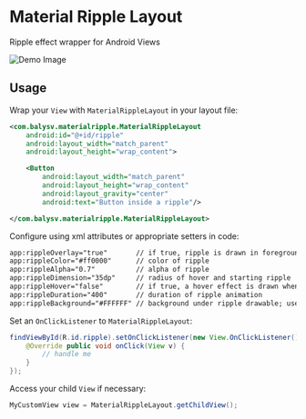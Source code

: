 Material Ripple Layout
===============

Ripple effect wrapper for Android Views

![Demo Image][1]

Usage
-----

Wrap your `View` with `MaterialRippleLayout` in your layout file:

```xml
<com.balysv.materialripple.MaterialRippleLayout
    android:id="@+id/ripple"
    android:layout_width="match_parent"
    android:layout_height="wrap_content">

    <Button
        android:layout_width="match_parent"
        android:layout_height="wrap_content"
        android:layout_gravity="center"
        android:text="Button inside a ripple"/>

</com.balysv.materialripple.MaterialRippleLayout>
```

Configure using xml attributes or appropriate setters in code:

```xml
app:rippleOverlay="true"       // if true, ripple is drawn in foreground; false - background
app:rippleColor="#ff0000"      // color of ripple
app:rippleAlpha="0.7"          // alpha of ripple
app:rippleDimension="35dp"     // radius of hover and starting ripple
app:rippleHover="false"        // if true, a hover effect is drawn when view is touched
app:rippleDuration="400"       // duration of ripple animation
app:rippleBackground="#FFFFFF" // background under ripple drawable; used with rippleOverlay="false"
```

Set an `OnClickListener` to `MaterialRippleLayout`:

```java
findViewById(R.id.ripple).setOnClickListener(new View.OnClickListener() {
    @Override public void onClick(View v) {
        // handle me 
    }
});
```

Access your child `View` if necessary:

```java
MyCustomView view = MaterialRippleLayout.getChildView();
```

[1]: https://raw.github.com/balysv/material-ripple/master/art/demo.gif
